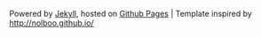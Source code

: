<p>
  Powered by <a href="http://jekyllrb.com/">Jekyll</a>,
  hosted on <a href="http://pages.github.com/">Github Pages</a>
  | Template inspired by <a href="http://nolboo.github.io/">http://nolboo.github.io/</a>
</p>
